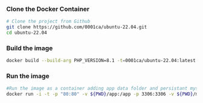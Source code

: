 ### Clone the Docker Container
```bash
# Clone the project from Github
git clone https://github.com/0001ca/ubuntu-22.04.git
cd ubuntu-22.04
```
### Build the image
```bash
docker build --build-arg PHP_VERSION=8.1 -t=0001ca/ubuntu-22.04:latest -f Dockerfile .
```

### Run the image
```bash
#Run the image as a container adding app data folder and persistant mysql
docker run -i -t -p "80:80" -v ${PWD}/app:/app -p 3306:3306 -v ${PWD}/mysql:/var/lib/mysql 0001ca/ubuntu-22.04:latest
```





